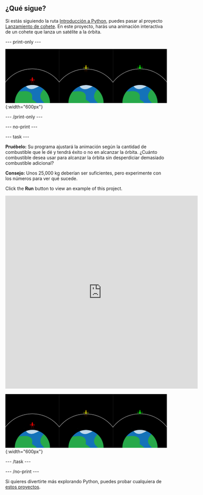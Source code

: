 ## ¿Qué sigue?

Si estás siguiendo la ruta [Introducción a Python](https://projects.raspberrypi.org/en/raspberrypi/python-intro), puedes pasar al proyecto [Lanzamiento de cohete](https://projects.raspberrypi.org/en/projects/rocket-launch). En este proyecto, harás una animación interactiva de un cohete que lanza un satélite a la órbita.

--- print-only ---

![Proyecto lanzamiento de cohete.](images/showcase_rocket.png){:width="600px"}

--- /print-only ---

--- no-print ---

--- task ---

**Pruébelo:** Su programa ajustará la animación según la cantidad de combustible que le dé y tendrá éxito o no en alcanzar la órbita. ¿Cuánto combustible desea usar para alcanzar la órbita sin desperdiciar demasiado combustible adicional?

**Consejo:** Unos 25,000 kg deberían ser suficientes, pero experimente con los números para ver qué sucede.

Click the **Run** button to view an example of this project.

<iframe src="https://editor.raspberrypi.org/en/embed/viewer/rocket-launch-example" width="600" height="600" frameborder="0" marginwidth="0" marginheight="0" allowfullscreen>
</iframe>

![Proyecto lanzamiento de cohete](images/showcase_rocket.png){:width="600px"}

--- /task ---

--- /no-print ---

Si quieres divertirte más explorando Python, puedes probar cualquiera de [estos proyectos](https://projects.raspberrypi.org/es-LA/projects?software%5B%5D=python).

